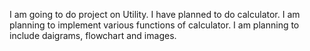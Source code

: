I am going to do project on Utility. I have planned to do calculator. I am planning to implement various functions of calculator. I am planning to include daigrams, flowchart and images. 
